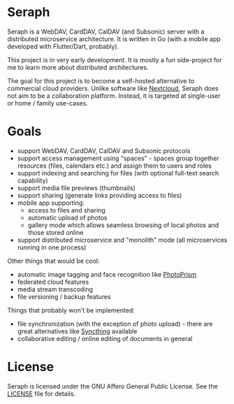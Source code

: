 # Seraph
Seraph is a WebDAV, CardDAV, CalDAV (and Subsonic) server with a distributed microservice architecture. It is written in Go (with a mobile app developed with Flutter/Dart, probably).

This project is in very early development. It is mostly a fun side-project for me to learn more about distributed architectures.

The goal for this project is to become a self-hosted alternative to commercial cloud providers. Unlike software like [Nextcloud](https://nextcloud.com/), Seraph does not aim to be a collaboration platform. Instead, it is targeted at single-user or home / family use-cases.

# Goals

- support WebDAV, CardDAV, CalDAV and Subsonic protocols
- support access management using "spaces" - spaces group together resources (files, calendars etc.) and assign them to users and roles
- support indexing and searching for files (with optional full-text search capability)
- support media file previews (thumbnails)
- support sharing (generate links providing access to files)
- mobile app supporting:
  - access to files and sharing
  - automatic upload of photos
  - gallery mode which allows seamless browsing of local photos and those stored online
- support distributed microservice and "monolith" mode (all microservices running in one process)

Other things that would be cool:
- automatic image tagging and face recognition like [PhotoPrism](https://www.photoprism.app/)
- federated cloud features
- media stream transcoding
- file versioning / backup features

Things that probably won't be implemented:
- file synchronization (with the exception of photo upload) - there are great alternatives like [Syncthing](https://syncthing.net/) available
- collaborative editing / online editing of documents in general

# License
Seraph is licensed under the GNU Affero General Public License. See the [LICENSE](LICENSE) file for details.
